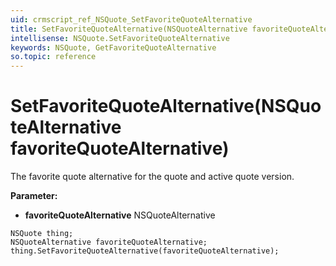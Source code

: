 ```yaml
---
uid: crmscript_ref_NSQuote_SetFavoriteQuoteAlternative
title: SetFavoriteQuoteAlternative(NSQuoteAlternative favoriteQuoteAlternative)
intellisense: NSQuote.SetFavoriteQuoteAlternative
keywords: NSQuote, GetFavoriteQuoteAlternative
so.topic: reference
---
```


# SetFavoriteQuoteAlternative(NSQuoteAlternative favoriteQuoteAlternative)

The favorite quote alternative for the quote and active quote version.

**Parameter:** 
* **favoriteQuoteAlternative** NSQuoteAlternative

```crmscript
NSQuote thing;
NSQuoteAlternative favoriteQuoteAlternative;
thing.SetFavoriteQuoteAlternative(favoriteQuoteAlternative);
```

